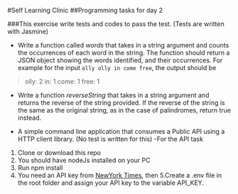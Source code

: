 #Self Learning Clinic
##Programming tasks for day 2

###This exercise write tests and codes to pass the test. (Tests are written with Jasmine)

* Write a function called *words*  that takes in a string argument and counts the occurrences of each word in the string.
The function should return a JSON object showing the words identified, and their occurrences.
For example for the input `olly olly in come free`, the output should be
>olly: 2
>in: 1
>come: 1
>free: 1

* Write a function *reverseString*  that takes in a string argument and returns the reverse of the string provided.
If the reverse of the string is the same as the original string, as in the case of palindromes, return true instead.

* A simple command line application that consumes a Public API using a HTTP client library. (No test is written for this)
-For the API task
1. Clone or download this repo
2. You should have nodeJs installed on your PC
3. Run npm install
4. You need an API key from [NewYork Times](http://developer.nytimes.com "NewYork Times"), then 
5.Create a .env file in the root folder and assign your API key to the variable API_KEY.

